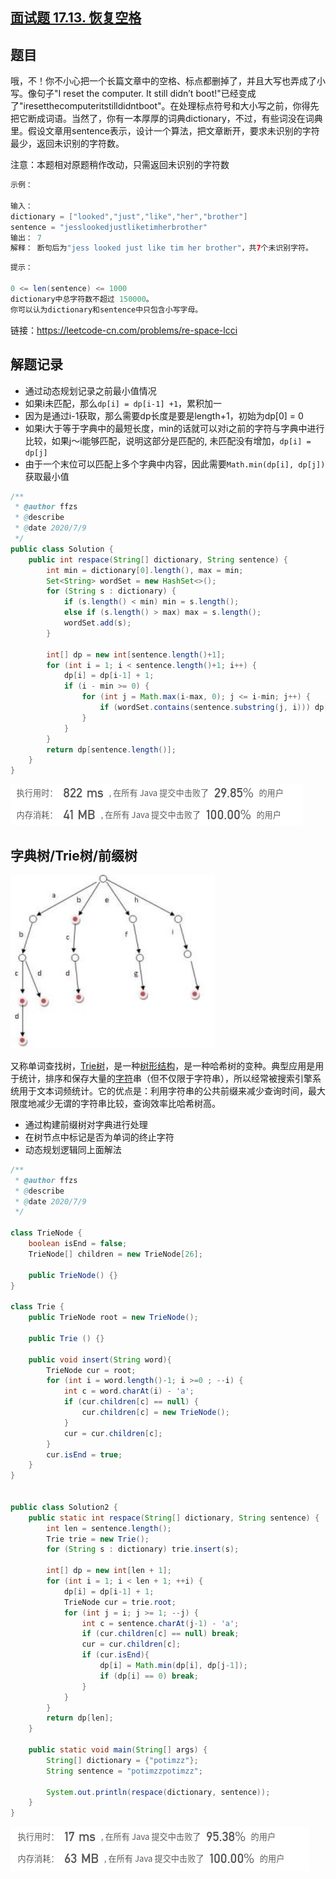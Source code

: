 ## [面试题 17.13. 恢复空格](https://leetcode-cn.com/problems/re-space-lcci/)

## 题目

哦，不！你不小心把一个长篇文章中的空格、标点都删掉了，并且大写也弄成了小写。像句子"I reset the computer. It still didn’t boot!"已经变成了"iresetthecomputeritstilldidntboot"。在处理标点符号和大小写之前，你得先把它断成词语。当然了，你有一本厚厚的词典dictionary，不过，有些词没在词典里。假设文章用sentence表示，设计一个算法，把文章断开，要求未识别的字符最少，返回未识别的字符数。

注意：本题相对原题稍作改动，只需返回未识别的字符数

 

```java
示例：

输入：
dictionary = ["looked","just","like","her","brother"]
sentence = "jesslookedjustliketimherbrother"
输出： 7
解释： 断句后为"jess looked just like tim her brother"，共7个未识别字符。
```

```java
提示：

0 <= len(sentence) <= 1000
dictionary中总字符数不超过 150000。
你可以认为dictionary和sentence中只包含小写字母。
```


链接：https://leetcode-cn.com/problems/re-space-lcci

## 解题记录

+ 通过动态规划记录之前最小值情况
+ 如果i未匹配，那么`dp[i] = dp[i-1] +1`，累积加一
+ 因为是通过i-1获取，那么需要dp长度是要是length+1，初始为dp[0] = 0
+ 如果i大于等于字典中的最短长度，min的话就可以对i之前的字符与字典中进行比较，如果j～i能够匹配，说明这部分是匹配的, 未匹配没有增加，`dp[i] = dp[j]`
+ 由于一个末位可以匹配上多个字典中内容，因此需要`Math.min(dp[i], dp[j])`获取最小值

```java
/**
 * @author ffzs
 * @describe
 * @date 2020/7/9
 */
public class Solution {
    public int respace(String[] dictionary, String sentence) {
        int min = dictionary[0].length(), max = min;
        Set<String> wordSet = new HashSet<>();
        for (String s : dictionary) {
            if (s.length() < min) min = s.length();
            else if (s.length() > max) max = s.length();
            wordSet.add(s);
        }

        int[] dp = new int[sentence.length()+1];
        for (int i = 1; i < sentence.length()+1; i++) {
            dp[i] = dp[i-1] + 1;
            if (i - min >= 0) {
                for (int j = Math.max(i-max, 0); j <= i-min; j++) {
                    if (wordSet.contains(sentence.substring(j, i))) dp[i] = Math.min(dp[i], dp[j]);
                }
            }
        }
        return dp[sentence.length()];
    }
}

```

![image-20200709172330088](README.assets/image-20200709172330088.png)

## 字典树/Trie树/前缀树

![image-20200709173533950](README.assets/image-20200709173533950.png)

又称单词查找树，[Trie树](https://baike.baidu.com/item/Trie树)，是一种[树形结构](https://baike.baidu.com/item/树形结构/9663807)，是一种哈希树的变种。典型应用是用于统计，排序和保存大量的[字符](https://baike.baidu.com/item/字符)串（但不仅限于字符串），所以经常被搜索引擎系统用于文本词频统计。它的优点是：利用字符串的公共前缀来减少查询时间，最大限度地减少无谓的字符串比较，查询效率比哈希树高。

+ 通过构建前缀树对字典进行处理
+ 在树节点中标记是否为单词的终止字符
+ 动态规划逻辑同上面解法

```java
/**
 * @author ffzs
 * @describe
 * @date 2020/7/9
 */

class TrieNode {
    boolean isEnd = false;
    TrieNode[] children = new TrieNode[26];

    public TrieNode() {}
}

class Trie {
    public TrieNode root = new TrieNode();

    public Trie () {}

    public void insert(String word){
        TrieNode cur = root;
        for (int i = word.length()-1; i >=0 ; --i) {
            int c = word.charAt(i) - 'a';
            if (cur.children[c] == null) {
                cur.children[c] = new TrieNode();
            }
            cur = cur.children[c];
        }
        cur.isEnd = true;
    }
}


public class Solution2 {
    public static int respace(String[] dictionary, String sentence) {
        int len = sentence.length();
        Trie trie = new Trie();
        for (String s : dictionary) trie.insert(s);

        int[] dp = new int[len + 1];
        for (int i = 1; i < len + 1; ++i) {
            dp[i] = dp[i-1] + 1;
            TrieNode cur = trie.root;
            for (int j = i; j >= 1; --j) {
                int c = sentence.charAt(j-1) - 'a';
                if (cur.children[c] == null) break;
                cur = cur.children[c];
                if (cur.isEnd){
                    dp[i] = Math.min(dp[i], dp[j-1]);
                    if (dp[i] == 0) break;
                }
            }
        }
        return dp[len];
    }

    public static void main(String[] args) {
        String[] dictionary = {"potimzz"};
        String sentence = "potimzzpotimzz";

        System.out.println(respace(dictionary, sentence));
    }
}

```

![image-20200709190959285](README.assets/image-20200709190959285.png)